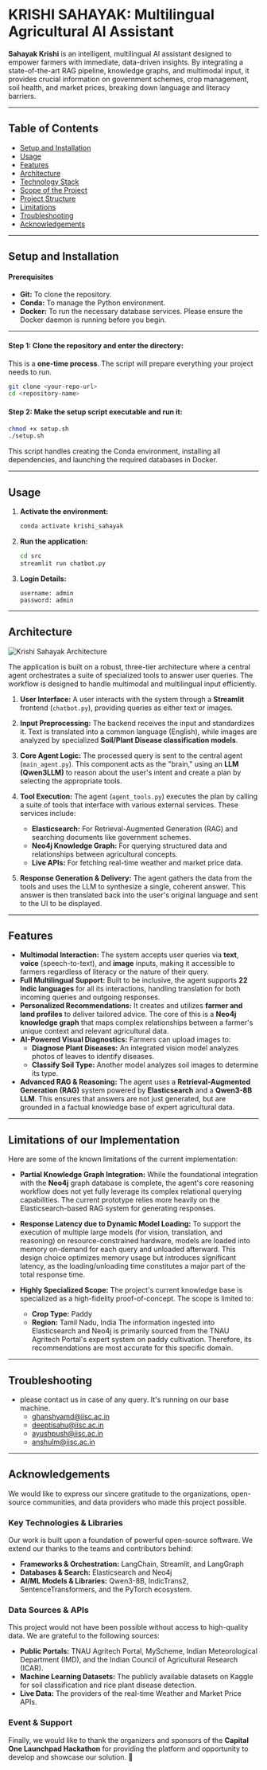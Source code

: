 # KRISHI SAHAYAK: Multilingual Agricultural AI Assistant

<!-- Add a banner image or a screenshot of the application here -->
<!-- ![Project Banner](https://via.placeholder.com/800x200.png?text=Sahayak+Krishi+AI+Assistant) -->

**Sahayak Krishi** is an intelligent, multilingual AI assistant designed to empower farmers with immediate, data-driven insights. By integrating a state-of-the-art RAG pipeline, knowledge graphs, and multimodal input, it provides crucial information on government schemes, crop management, soil health, and market prices, breaking down language and literacy barriers.

---

## Table of Contents
- [Setup and Installation](#setup-and-installation)
- [Usage](#usage)
- [Features](#features)
- [Architecture](#architecture)
- [Technology Stack](#technology-stack)
- [Scope of the Project](#scope-of-the-project)
- [Project Structure](#project-structure)
- [Limitations](#limitations)
- [Troubleshooting](#troubleshooting)
- [Acknowledgements](#acknowledgements)

---
## Setup and Installation

#### Prerequisites
- **Git:** To clone the repository.
- **Conda:** To manage the Python environment.
- **Docker:** To run the necessary database services. Please ensure the Docker daemon is running before you begin.

---
#### Step 1: Clone the repository and enter the directory:
This is a **one-time process**. The script will prepare everything your project needs to run.

  ```bash
  git clone <your-repo-url>
  cd <repository-name>
  ```

#### Step 2: Make the setup script executable and run it:
  ```bash
  chmod +x setup.sh
  ./setup.sh
  ```
  This script handles creating the Conda environment, installing all dependencies, and launching the required databases in Docker.

---

## Usage
1.  **Activate the environment:**
    ```bash
    conda activate krishi_sahayak
    ```
2.  **Run the application:**
    ```bash
    cd src
    streamlit run chatbot.py
    ```
3.  **Login Details:**
    ```
    username: admin
    password: admin
    ```

---
## Architecture
![Krishi Sahayak Architecture](https://github.com/manapureanshul7/Krishi-Sahayak/blob/main/Assets/Krishi%20Sahayak%20Architecture.png)

The application is built on a robust, three-tier architecture where a central agent orchestrates a suite of specialized tools to answer user queries. The workflow is designed to handle multimodal and multilingual input efficiently.

1.  **User Interface:** A user interacts with the system through a **Streamlit** frontend (`chatbot.py`), providing queries as either text or images.

2.  **Input Preprocessing:** The backend receives the input and standardizes it. Text is translated into a common language (English), while images are analyzed by specialized **Soil/Plant Disease classification models**.

3.  **Core Agent Logic:** The processed query is sent to the central agent (`main_agent.py`). This component acts as the "brain," using an **LLM (Qwen3LLM)** to reason about the user's intent and create a plan by selecting the appropriate tools.

4.  **Tool Execution:** The agent (`agent_tools.py`) executes the plan by calling a suite of tools that interface with various external services. These services include:
    * **Elasticsearch:** For Retrieval-Augmented Generation (RAG) and searching documents like government schemes.
    * **Neo4j Knowledge Graph:** For querying structured data and relationships between agricultural concepts.
    * **Live APIs:** For fetching real-time weather and market price data.

5.  **Response Generation & Delivery:** The agent gathers the data from the tools and uses the LLM to synthesize a single, coherent answer. This answer is then translated back into the user's original language and sent to the UI to be displayed.

---

## Features
- **Multimodal Interaction:** The system accepts user queries via **text**, **voice** (speech-to-text), and **image** inputs, making it accessible to farmers regardless of literacy or the nature of their query.
- **Full Multilingual Support:** Built to be inclusive, the agent supports **22 Indic languages** for all its interactions, handling translation for both incoming queries and outgoing responses.
- **Personalized Recommendations:** It creates and utilizes **farmer and land profiles** to deliver tailored advice. The core of this is a **Neo4j knowledge graph** that maps complex relationships between a farmer's unique context and relevant agricultural data.
- **AI-Powered Visual Diagnostics:** Farmers can upload images to:
  - **Diagnose Plant Diseases:** An integrated vision model analyzes photos of leaves to identify diseases.
  - **Classify Soil Type:** Another model analyzes soil images to determine its type.
- **Advanced RAG & Reasoning:** The agent uses a **Retrieval-Augmented Generation (RAG)** system powered by **Elasticsearch** and a **Qwen3-8B LLM**. This ensures that answers are not just generated, but are grounded in a factual knowledge base of expert agricultural data.

---

## Limitations of our Implementation
Here are some of the known limitations of the current implementation:

-   **Partial Knowledge Graph Integration:** While the foundational integration with the **Neo4j** graph database is complete, the agent's core reasoning workflow does not yet fully leverage its complex relational querying capabilities. The current prototype relies more heavily on the Elasticsearch-based RAG system for generating responses.

-   **Response Latency due to Dynamic Model Loading:** To support the execution of multiple large models (for vision, translation, and reasoning) on resource-constrained hardware, models are loaded into memory on-demand for each query and unloaded afterward. This design choice optimizes memory usage but introduces significant latency, as the loading/unloading time constitutes a major part of the total response time.

-   **Highly Specialized Scope:** The project's current knowledge base is specialized as a high-fidelity proof-of-concept. The scope is limited to:
    -   **Crop Type:** Paddy
    -   **Region:** Tamil Nadu, India
    The information ingested into Elasticsearch and Neo4j is primarily sourced from the TNAU Agritech Portal's expert system on paddy cultivation. Therefore, its recommendations are most accurate for this specific domain.

---

## Troubleshooting
- please contact us in case of any query. It's running on our base machine.
  - ghanshyamd@iisc.ac.in
  - deeptisahu@iisc.ac.in
  - ayushpush@iisc.ac.in
  - anshulm@iisc.ac.in 

---

## Acknowledgements

We would like to express our sincere gratitude to the organizations, open-source communities, and data providers who made this project possible.

### Key Technologies & Libraries
Our work is built upon a foundation of powerful open-source software. We extend our thanks to the teams and contributors behind:
- **Frameworks & Orchestration:** LangChain, Streamlit, and LangGraph
- **Databases & Search:** Elasticsearch and Neo4j
- **AI/ML Models & Libraries:** Qwen3-8B, IndicTrans2, SentenceTransformers, and the PyTorch ecosystem.

### Data Sources & APIs
This project would not have been possible without access to high-quality data. We are grateful to the following sources:
- **Public Portals:** TNAU Agritech Portal, MyScheme, Indian Meteorological Department (IMD), and the Indian Council of Agricultural Research (ICAR).
- **Machine Learning Datasets:** The publicly available datasets on Kaggle for soil classification and rice plant disease detection.
- **Live Data:** The providers of the real-time Weather and Market Price APIs.

### Event & Support
Finally, we would like to thank the organizers and sponsors of the **Capital One Launchpad Hackathon** for providing the platform and opportunity to develop and showcase our solution. 🌾
